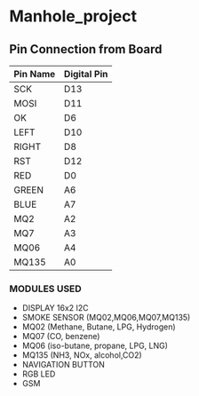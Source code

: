 # Manhole_project

## Pin Connection from Board 
| Pin Name  | Digital Pin                            |
|-----------|----------------------------------------|
|SCK        | D13                                    |
| MOSI      | D11                                    |
| OK        | D6                                     |
| LEFT      | D10                                    |
| RIGHT     | D8                                     |
| RST       | D12                                    |
| RED       | D0                                     |
| GREEN     | A6                                     |
| BLUE      | A7                                     |
| MQ2       | A2                                     |
| MQ7       | A3                                     |
| MQ06      | A4                                     |
| MQ135     | A0                                     |



### MODULES USED
- DISPLAY 16x2 I2C
- SMOKE SENSOR (MQ02,MQ06,MQ07,MQ135)
- MQ02 (Methane, Butane, LPG, Hydrogen)
- MQ07 (CO, benzene)
- MQ06 (iso-butane, propane, LPG, LNG)
- MQ135 (NH3, NOx, alcohol,CO2)
- NAVIGATION BUTTON
- RGB LED
- GSM 
